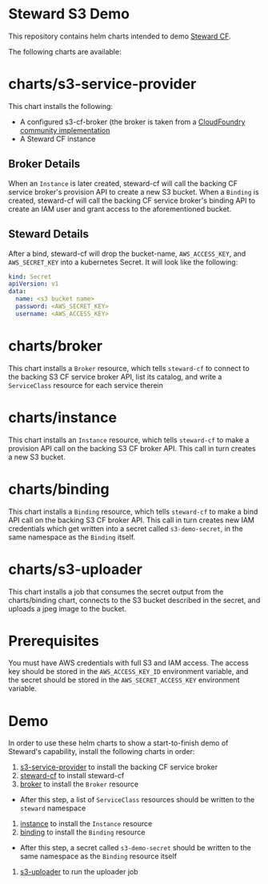 # Steward S3 Demo

This repository contains helm charts intended to demo
[Steward CF](https://github.com/deis/steward-cf).


The following charts are available:

# charts/s3-service-provider

This chart installs the following:

* A configured s3-cf-broker (the broker is taken from a [CloudFoundry community implementation](https://github.com/cloudfoundry-community/s3-broker)
* A Steward CF instance

## Broker Details

When an `Instance` is later created, steward-cf will call the backing CF service
broker's provision API to create a new S3 bucket. When a `Binding` is created,
steward-cf will call the backing CF service broker's binding API to create
an IAM user and grant access to the aforementioned bucket.

## Steward Details

After a bind, steward-cf will drop the bucket-name, `AWS_ACCESS_KEY`, and
`AWS_SECRET_KEY` into a kubernetes Secret. It will look like the following:

```yaml
kind: Secret
apiVersion: v1
data:
  name: <s3 bucket name>
  password: <AWS_SECRET_KEY>
  username: <AWS_ACCESS_KEY>
```

# charts/broker

This chart installs a `Broker` resource, which tells `steward-cf` to connect to
the backing S3 CF service broker API, list its catalog, and write a
`ServiceClass` resource for each service therein

# charts/instance

This chart installs an `Instance` resource, which tells `steward-cf` to make a
provision API call on the backing S3 CF broker API. This call in turn creates
a new S3 bucket.

# charts/binding

This chart installs a `Binding` resource, which tells `steward-cf` to make a
bind API call on the backing S3 CF broker API. This call in turn creates new IAM
credentials which get written into a secret called `s3-demo-secret`, in the same
namespace as the `Binding` itself.

# charts/s3-uploader

This chart installs a job that consumes the secret output from the charts/binding
chart, connects to the S3 bucket described in the secret, and uploads a jpeg
image to the bucket.


# Prerequisites

You must have AWS credentials with full S3 and IAM access. The access key
should be stored in the `AWS_ACCESS_KEY_ID` environment variable, and the secret
 should be stored in the `AWS_SECRET_ACCESS_KEY` environment variable.

# Demo

In order to use these helm charts to show a start-to-finish demo of Steward's capability, install the following charts in order:

1. [s3-service-provider](./charts/s3-service-provider) to install the backing CF service broker
1. [steward-cf](.charts/steward-cf) to install steward-cf
1. [broker](./charts/broker) to install the `Broker` resource
  - After this step, a list of `ServiceClass` resources should be written to
  the `steward` namespace
1. [instance](./charts/instance) to install the `Instance` resource
1. [binding](./charts/binding) to install the `Binding` resource
  - After this step, a secret called `s3-demo-secret` should be written to the
  same namespace as the `Binding` resource itself
1. [s3-uploader](./charts/s3-uploader) to run the uploader job
